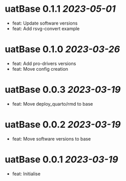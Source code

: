 # uatBase 0.1.1 _2023-05-01_
- feat: Update software versions
- feat: Add rsvg-convert example

# uatBase 0.1.0 _2023-03-26_
- feat: Add pro-drivers versions
- feat: Move config creation

# uatBase 0.0.3 _2023-03-19_
- feat: Move deploy_quarto/rmd to base

# uatBase 0.0.2 _2023-03-19_
- feat: Move software versions to base

# uatBase 0.0.1 _2023-03-19_
- feat: Initialise
